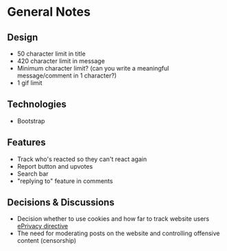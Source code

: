 # General Notes

## Design

* 50 character limit in title
* 420 character limit in message
* Minimum character limit? (can you write a meaningful message/comment in 1 character?)
* 1 gif limit

## Technologies

* Bootstrap

## Features

* Track who's reacted so they can't react again
* Report button and upvotes
* Search bar
* "replying to" feature in comments

## Decisions & Discussions

* Decision whether to use cookies and how far to track website users [ePrivacy directive](https://gdpr.eu/cookies/)
* The need for moderating posts on the website and controlling offensive content (censorship)
